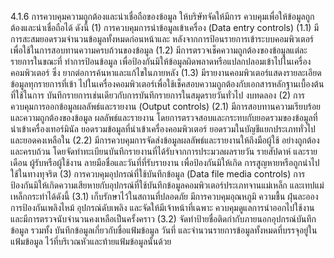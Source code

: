 4.1.6 การควบคุมความถูกต้องและน่าเชื่อถือของข้อมูล ให้บริษัทจัดให้มีการ
ควบคุมเพื่อให้ข้อมูลถูกต้องและน่าเชื่อถือได้ ดังนี้
(1) การควบคุมการนำข้อมูลเข้าเครื่อง (Data entry controls)
(1.1) มีการสะสมยอดรวมจำนวนข้อมูลทั้งหมดก่อนหน้าและ
หลังจากการป้อนรายการเข้าระบบคอมพิวเตอร์ เพื่อใช้ในการสอบทานความครบถ้วนของข้อมูล
(1.2) มีการตรวจเช็คความถูกต้องของข้อมูลแต่ละรายการในขณะที่
ทําการป้อนข้อมูล เพื่อป้องกันมิให้ข้อมูลผิดพลาดหรือแปลกปลอมเข้าไปในเครื่องคอมพิวเตอร์ ซึ่ง
ยากต่อการค้นหาและแก้ไขในภายหลัง
(1.3) มีรายงานคอมพิวเตอร์แสดงรายละเอียดข้อมูลทุกรายการที่เข้า
ไปในเครื่องคอมพิวเตอร์เพื่อใช้เช็คสอบความถูกต้องกับเอกสารหลักฐานเบื้องต้นที่ใช้ในการ
บันทึกรายการเช่นเดียวกับการบันทึกรายการในสมุดรายวันทั่วไป
งบทดลอง
(2) การควบคุมการออกข้อมูลผลลัพธ์และรายงาน (Output controls)
(2.1) มีการสอบทานความเรียบร้อยและความถูกต้องของข้อมูล
ผลลัพธ์และรายงาน โดยการตรวจสอบและกระทบกับยอดรวมของข้อมูลที่นำเข้าเครื่องเทอร์มินัล
ยอดรวมข้อมูลที่นำเข้าเครื่องคอมพิวเตอร์ ยอดรวมในบัญชีแยกประเภททั่วไป และยอดคงเหลือใน
(2.2) มีการควบคุมการจัดส่งข้อมูลผลลัพธ์และรายงานให้ถึงมือผู้ใช้
อย่างถูกต้องและครบถ้วน โดยจัดทําทะเบียนบันทึกรายงานที่ได้รับจากการประมวลผลรายวัน
รายสัปดาห์ และรายเดือน ผู้รับหรือผู้ใช้งาน ลายมือชื่อและวันที่ที่รับรายงาน เพื่อป้องกันมิให้เกิด
การสูญหายหรือถูกนำไปใช้ในทางทุจริต
(3) การควบคุมอุปกรณ์ที่ใช้บันทึกข้อมูล (Data file media controls)
การป้องกันมิให้เกิดความเสียหายกับอุปกรณ์ที่ใช้บันทึกข้อมูลคอมพิวเตอร์ประเภทจานแม่เหล็ก
และเทปแม่เหล็กกระทำได้ดังนี้
(3.1) เก็บรักษาไว้ในสถานที่ปลอดภัย มีการควบคุมอุณหภูมิ
ความชื้น ฝุ่นละออง การป้องกันเพลิงไหม้ อุปกรณ์ดับเพลิง และจัดให้มีเจ้าหน้าที่เฉพาะ
ควบคุมดูแลการนําออกไปใช้งานและมีการตรวจนับจํานวนคงเหลือเป็นครั้งคราว
(3.2) จัดทำป้ายชื่อติดกำกับภายนอกอุปกรณ์บันทึกข้อมูล รวมทั้ง
บันทึกข้อมูลเกี่ยวกับชื่อแฟ้มข้อมูล วันที่ และจำนวนรายการข้อมูลทั้งหมดที่บรรจุอยู่ในแฟ้มข้อมูล
ไว้ที่บริเวณหัวและท้ายแฟ้มข้อมูลนั้นด้วย
